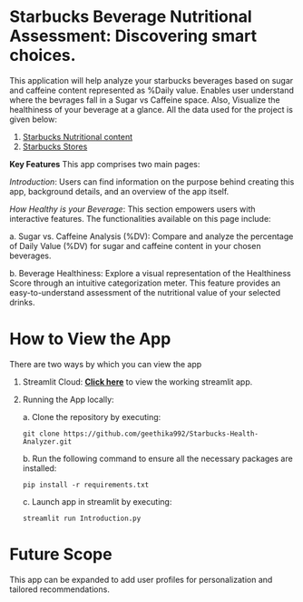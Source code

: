 # Starbucks Beverage Nutritional Assessment: Discovering smart choices.
This application will help analyze your starbucks beverages based on sugar and caffeine content represented as %Daily value. 
Enables user understand where the bevrages fall in a Sugar vs Caffeine space. Also, Visualize the healthiness of your beverage at a glance. 
All the data used for the project is given below:
1. [Starbucks Nutritional content](https://stories.starbucks.com/uploads/2019/01/nutrition-1.pdf)
2. [Starbucks Stores](https://data.world/data-hut/starbucks-location-dataset)
   
**Key Features**
This app comprises two main pages:

*Introduction*: Users can find information on the purpose behind creating this app, background details, and an overview of the app itself.

*How Healthy is your Beverage*: This section empowers users with interactive features. The functionalities available on this page include:
   
   a. Sugar vs. Caffeine Analysis (%DV): Compare and analyze the percentage of Daily Value (%DV) for sugar and caffeine content in your chosen beverages.
   
   b. Beverage Healthiness: Explore a visual representation of the Healthiness Score through an intuitive categorization meter. This feature provides an easy-to-understand assessment of the nutritional value of your selected drinks.

# How to View the App

There are two ways by which you can view the app

 1. Streamlit Cloud: [**Click here**](https://starbucksbeveragehealth.streamlit.app/) to view the working streamlit app. 
 
 2. Running the App locally: 

    a. Clone the repository by executing:
       ```
       git clone https://github.com/geethika992/Starbucks-Health-Analyzer.git
       ```

    b. Run the following command to ensure all the necessary packages are installed:
       ``` 
       pip install -r requirements.txt
       ```
        
    c. Launch app in streamlit by executing:
       ```
       streamlit run Introduction.py
       ```

  
# Future Scope
This app can be expanded to add user profiles for personalization and tailored recommendations.
   
